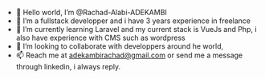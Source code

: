 - 👋 Hello world, I’m @Rachad-Alabi-ADEKAMBI
- 👀 I’m a fullstack developper and i have 3 years experience in freelance
- 🌱 I’m currently learning Laravel and my current stack is VueJs and Php, i also have experience with CMS such as wordpress
- 💞️ I’m looking to collaborate with developpers around he world, 
- 📫 Reach me at adekambirachad@gmail.com or send me a message through linkedin, i always reply.

<!---
Rachad-Alabi-ADEKAMBI/Rachad-Alabi-ADEKAMBI is a ✨ special ✨ repository because its `README.md` (this file) appears on your GitHub profile.
You can click the Preview link to take a look at your changes.
--->
